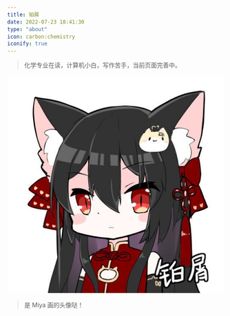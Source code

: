 ```yaml
---
title: 铂屑
date: 2022-07-23 18:41:30
type: "about"
icon: carbon:chemistry
iconify: true
---
```


> 化学专业在读，计算机小白，写作苦手，当前页面完善中。


<div class="text-center">
  <div class="site-author-avatar">
    <img src="/images/face.jpg" alt="portrait" title="铂屑">
  </div>
</div>

> 是 Miya 画的头像哒！


